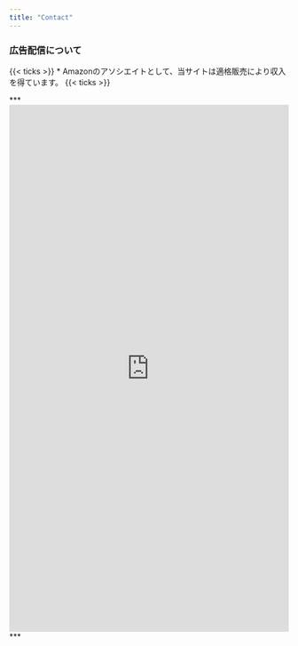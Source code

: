 ```yaml
---
title: "Contact"
---
```


### 広告配信について
<p></p>  
{{< ticks >}}
* Amazonのアソシエイトとして、当サイトは適格販売により収入を得ています。
{{< ticks >}}
<p></p>  
***
<div style="left: 0; width: 100%; height: 949px; position: relative;"><iframe src="https://docs.google.com/forms/d/e/1FAIpQLSe8T2QRPyD4S87Kxuw8gi6hWMriI6l6uU9p87ZpcJwReIlBwA/viewform?usp=send_form&embedded=true&usp=embed_googleplus" style="top: 0; left: 0; width: 100%; height: 100%; position: absolute; border: 0;" allowfullscreen></iframe></div>
***  
